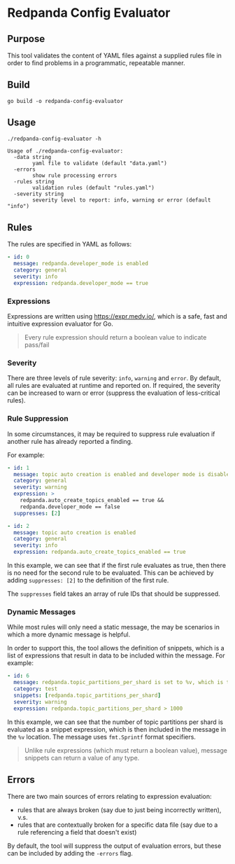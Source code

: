 # Redpanda Config Evaluator

## Purpose

This tool validates the content of YAML files against a supplied rules file in order to find problems in a programmatic,
repeatable manner.

## Build

```shell
go build -o redpanda-config-evaluator
```

## Usage

```shell
./redpanda-config-evaluator -h    
```

```text
Usage of ./redpanda-config-evaluator:
  -data string
        yaml file to validate (default "data.yaml")
  -errors
        show rule processing errors
  -rules string
        validation rules (default "rules.yaml")
  -severity string
        severity level to report: info, warning or error (default "info")
```

## Rules

The rules are specified in YAML as follows:

```yaml
- id: 0
  message: redpanda.developer_mode is enabled
  category: general
  severity: info
  expression: redpanda.developer_mode == true
```

### Expressions

Expressions are written using https://expr.medv.io/, which is a safe, fast and intuitive expression evaluator for Go.

> Every rule expression should return a boolean value to indicate pass/fail

### Severity

There are three levels of rule severity: `info`, `warning` and `error`. By default, all rules are evaluated
at runtime and reported on. If required, the severity can be increased to warn or error (suppress the evaluation of
less-critical rules).

### Rule Suppression

In some circumstances, it may be required to suppress rule evaluation if another rule has already reported a finding.

For example:

```yaml
- id: 1
  message: topic auto creation is enabled and developer mode is disabled
  category: general
  severity: warning
  expression: >
    redpanda.auto_create_topics_enabled == true &&
    redpanda.developer_mode == false
  suppresses: [2]

- id: 2
  message: topic auto creation is enabled
  category: general
  severity: info
  expression: redpanda.auto_create_topics_enabled == true
```

In this example, we can see that if the first rule evaluates as true, then there is no need for
the second rule to be evaluated. This can be achieved by adding `suppresses: [2]` to the definition of the first rule.

The `suppresses` field takes an array of rule IDs that should be suppressed.

### Dynamic Messages

While most rules will only need a static message, the may be scenarios in which a more dynamic message is helpful.

In order to support this, the tool allows the definition of snippets, which is a list of expressions that result in data to be
included within the message. For example:

```yaml
- id: 6
  message: redpanda.topic_partitions_per_shard is set to %v, which is too high
  category: test
  snippets: [redpanda.topic_partitions_per_shard]
  severity: warning
  expression: redpanda.topic_partitions_per_shard > 1000
 ```

In this example, we can see that the number of topic partitions per shard is evaluated as a snippet expression, which is then 
included in the message in the `%v` location. The message uses `fmt.Sprintf` format specifiers.

> Unlike rule expressions (which must return a boolean value), message snippets can return a value of any type.

## Errors

There are two main sources of errors relating to expression evaluation:

- rules that are always broken (say due to just being incorrectly written), v.s.
- rules that are contextually broken for a specific data file (say due to a rule referencing a field that doesn't exist)

By default, the tool will suppress the output of evaluation errors, but these can be included by adding the `-errors` flag.